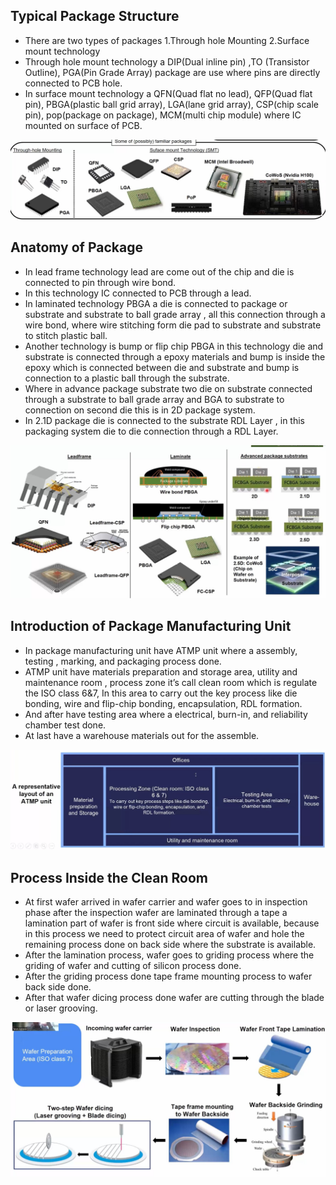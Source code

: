 ## Typical Package Structure
* There are two types of packages 1.Through hole Mounting 2.Surface mount technology
* Through hole mount technology a DIP(Dual inline pin) ,TO (Transistor Outline), PGA(Pin Grade Array) package are use where pins are directly connected to PCB hole.
* In surface mount technology a QFN(Quad flat no lead), QFP(Quad flat pin), PBGA(plastic ball grid array), LGA(lane grid array), CSP(chip scale pin), pop(package on package), MCM(multi chip module) where IC mounted on surface of PCB.
<img src="/IMG5.jpg" alt="image">

## Anatomy of Package
* In lead frame technology lead are come out of the chip and die is connected to pin through wire bond.
* In this technology IC connected to PCB through a lead.
* In laminated technology PBGA a die is connected to package or substrate and substrate to ball grade array , all this connection through a wire bond, where wire stitching form die pad to substrate  and substrate to stitch plastic ball.
* Another technology is bump or flip chip PBGA in this technology die and substrate is connected through a epoxy materials and bump is inside the epoxy which is connected between die and substrate and bump is connection to a plastic ball through the substrate.
* Where in advance package substrate two die on substrate connected through a substrate to ball grade array and BGA to substrate to connection on second die this is in 2D package system.
* In 2.1D package die is connected to the substrate RDL Layer , in this packaging system die to die connection through a RDL Layer.   
<img src="/IMG6.jpg" alt="image">

## Introduction of Package Manufacturing Unit
* In package manufacturing unit have ATMP unit where a assembly, testing , marking, and packaging process done.
* ATMP unit have materials preparation and storage area, utility and maintenance room , process zone it’s call clean room which is regulate the ISO class 6&7, In this area to carry out the key process like die bonding, wire and flip-chip bonding, encapsulation, RDL formation.
* And after have testing area where a electrical, burn-in, and reliability chamber test done.
* At last have a warehouse materials out for the assemble. 
<img src="/IMG7.jpg" alt="image">

## Process Inside the Clean Room
* At first wafer arrived in wafer carrier and wafer goes to in inspection phase after the inspection wafer are laminated through a tape a lamination part of wafer is front side where circuit is available, because in this process we need to protect circuit area of wafer and hole the remaining process done on back side where the substrate is available.
* After the lamination process, wafer goes to griding process where the griding of wafer and cutting of silicon  process done.
* After the griding process done tape frame mounting process to wafer back side done.
* After that wafer dicing process done wafer are cutting through the blade or laser grooving.
<img src="/IMG8.jpg" alt="image">



